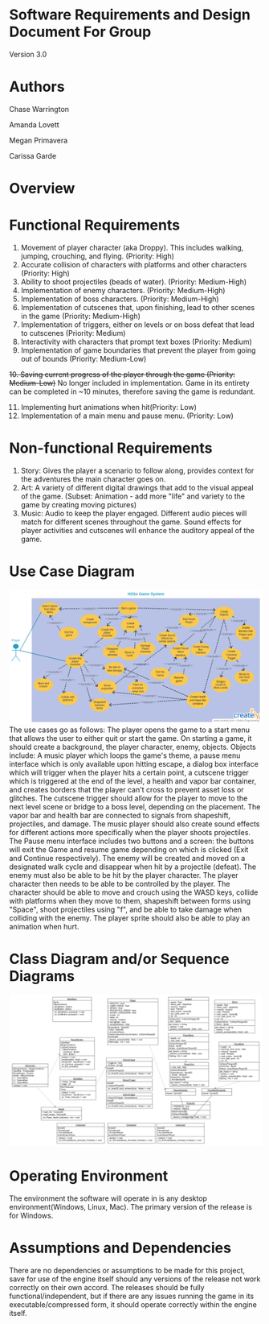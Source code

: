 # Software Requirements and Design Document For Group <X>
Version 3.0
# Authors
Chase Warrington <!-- spacechase0 -->

Amanda Lovett <!-- arin -->

Megan Primavera <!-- Danger Duchess -->

Carissa Garde <!-- HollenStarr -->

# Overview
<!-- 5 points -->
<!-- Give a general overview of the system in 1-2 paragraphs (similar to the one in the project proposal). -->


# Functional Requirements
<!-- 10 points -->
1) Movement of player character (aka Droppy). This includes walking, jumping, crouching, and flying. (Priority: High)
2) Accurate collision of characters with platforms and other characters (Priority: High)
3) Ability to shoot projectiles (beads of water). (Priority: Medium-High)
4) Implementation of enemy characters. (Priority: Medium-High)
5) Implementation of boss characters. (Priority: Medium-High)
6) Implementation of cutscenes that, upon finishing, lead to other scenes in the game (Priority: Medium-High)
7) Implementation of triggers, either on levels or on boss defeat that lead to cutscenes (Priority: Medium)
8) Interactivity with characters that prompt text boxes (Priority: Medium)
9) Implementation of game boundaries that prevent the player from going out of bounds (Priority: Medium-Low)

~~10. Saving current progress of the player through the game (Priority: Medium-Low)~~ No longer included in implementation. Game in its 
entirety can be completed in ~10 minutes, therefore saving the game is redundant.

11) Implementing hurt animations when hit(Priority: Low)
12) Implementation of a main menu and pause menu. (Priority: Low)
<!-- List the functional requirements in sentences identified by numbers and for each requirement state if it is of high, medium, or low priority. Each functional requirement is something that the system shall do. Include all the details required such that there can be no misinterpretations of the requirements when read. Be very specific about what the system needs to do (not how, just what). You may provide a brief design rationale for any requirement which you feel requires explanation for how and/or why the requirement was derived. -->

# Non-functional Requirements
<!-- 10 points -->
1) Story: Gives the player a scenario to follow along, provides context for the adventures the main character goes on.
2) Art: A variety of different digital drawings that add to the visual appeal of the game.
   (Subset: Animation - add more "life" and variety to the game by creating moving pictures)
3) Music: Audio to keep the player engaged. Different audio pieces will match for different scenes throughout the game.  Sound effects for player activities and cutscenes will enhance the auditory appeal of the game.  
<!-- List the non-functional requirements of the system (any requirement referring to a property of the system, such as security, safety, software quality, performance, reliability, etc.) You may provide a brief rationale for any requirement which you feel requires explanation as to how and/or why the requirement was derived. -->

# Use Case Diagram
<!-- 10 points -->
 ![Usecase diagram](H2Go_Iteration_3.png "Usecase diagram")
The use cases go as follows: The player opens the game to a start menu that allows the user to either quit or start the game. On starting a game, it should create a background, the player character, enemy, objects. Objects include: A music player which loops the game's theme, a pause menu interface which is only available upon hitting escape, a dialog box interface which will trigger when the player hits a certain point, a cutscene trigger which is triggered at the end of the level, a health and vapor bar container, and creates borders that the player can't cross to prevent asset loss or glitches. The cutscene trigger should allow for the player to move to the next level scene or bridge to a boss level, depending on the placement. The vapor bar and health bar are connected to signals from shapeshift, projectiles, and damage. The music player should also create sound effects for different actions more specifically when the player shoots projectiles. The Pause menu interface includes two buttons and a screen: the buttons will exit the Game and resume game depending on which is clicked (Exit and Continue respectively). The enemy will be created and moved on a designated walk cycle and disappear when hit by a projectile (defeat). The enemy must also be able to be hit by the player character. The player character then needs to be able to be controlled by the player. The character should be able to move and crouch using the WASD keys, collide with platforms when they move to them, shapeshift between forms using "Space", shoot projectiles using "f", and be able to take damage when colliding with the enemy. The player sprite should also be able to play an animation when hurt.
<!-- This section presents the use case diagram and the textual descriptions of the use cases for the system under development. The use case diagram should contain all the use cases and relationships between them needed to describe the functionality to be developed. If you discover new use cases between two increments, update the diagram for your future increments.  -->
<!-- Textual descriptions of use cases: For the first increment, the textual descriptions for the use cases are not required. However, the textual descriptions for all use cases discovered for your system are required for the second and third iterations. -->

# Class Diagram and/or Sequence Diagrams
<!-- 15 points -->
![Class Diagram](class_diagram_3.png "Class Diagram")
<!-- This section presents a high-level overview of the anticipated system architecture using a class diagram and/or sequence diagrams. -->
<!-- If the main paradigm used in your project is Object Oriented (i.e., you have classes or something that acts similar to classes in your system), then draw the Class Diagram of the entire system and Sequence Diagrams for the three (3) most important use cases in your system. -->
<!-- If the main paradigm in your system is not Object Oriented (i.e., you do not have classes or anything similar to classes in your system) then only draw Sequence Diagrams, but for all the use cases of your system. In this case, we will use a modified version of Sequence Diagrams, where instead of objects, the lifelines will represent the functions in the system involved in the action sequence. -->
<!-- Class Diagrams show the fundamental objects/classes that must be modeled with the system to satisfy its requirements and the relationships between them. Each class rectangle on the diagram must also include the attributes and the methods of the class (they can be refined between increments).  All the relationships between classes and their multiplicity must be shown on the class diagram. -->
<!-- A Sequence Diagram simply depicts interaction between objects (or functions - in our case - for non-OOP systems) in a sequential order, i.e. the order in which these interactions take place. Sequence diagrams describe how and in what order the objects in a system function. -->

# Operating Environment
<!-- 5 points -->
The environment the software will operate in is any desktop environment(Windows, Linux, Mac). The primary version of the release is for Windows. 
<!-- Describe the environment in which the software will operate, including the hardware platform, operating system and versions, and any other software components or applications with which it must peacefully coexist. -->

# Assumptions and Dependencies
<!-- 5 points -->
There are no dependencies or assumptions to be made for this project, save for use of the engine itself should any versions of the release not work correctly on their own accord. The releases should be fully functional/independent, but if there are any issues running the game in its executable/compressed form, it should operate correctly within the engine itself. 
<!-- List any assumed factors (as opposed to known facts) that could affect the requirements stated in this document. These could include third-party or commercial components that you plan to use, issues around the development or operating environment, or constraints. The project could be affected if these assumptions are incorrect, are not shared, or change. Also identify any dependencies the project has on external factors, such as software components that you intend to reuse from another project. -->
